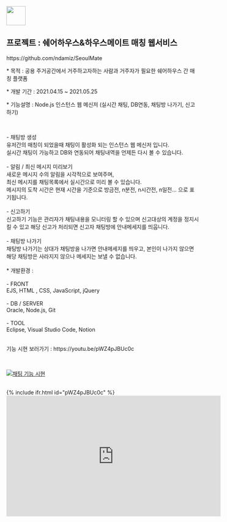 <p align=""><img src="https://0905cjw.github.io/seoulmate_logo.png" height="50px"/></p>

<h2>프로젝트 : 쉐어하우스&하우스메이트 매칭 웹서비스</h2>
<p>https://github.com/ndamiz/SeoulMate</p>
<p>* 목적 : 공용 주거공간에서 거주하고자하는 사람과 거주자가 필요한 쉐어하우스 간 매칭 플랫폼</p>
<p>* 개발 기간 : 2021.04.15 ~ 2021.05.25</p>

<p>* 기능설명 : Node.js 인스턴스 웹 메신저 (실시간 채팅, DB연동, 채팅방 나가기, 신고하기)</p>
<br>
<p>
- 채팅방 생성<br>
유저간의 매칭이 되었을때 채팅이 활성화 되는 인스턴스 웹 메신저 입니다. <br>
실시간 채팅이 가능하고 DB와 연동되어 채팅내역을 언제든 다시 볼  수 있습니다.<br>
<br>
- 알림 / 최신 메시지 미리보기<br>
새로운 메시지 수의 알림을 시각적으로 보여주며, <br>
최신 메시지를 채팅목록에서 실시간으로 미리 볼 수 있습니다.<br>
메시지의 도착 시간은 현재 시간을 기준으로 방금전, n분전, n시간전, n일전... 으로 표기됩니다.<br>
<br>
- 신고하기<br>
신고하기 기능은 관리자가 채팅내용을 모니터링 할 수 있으며 신고대상의 계정을 정지시킬 수 있고 해당 신고가 처리되면 신고자 채팅방에 안내메세지를 띄웁니다.<br>
<br>
- 채팅방 나가기<br>
채팅방 나가기는 상대가 채팅방을 나가면 안내메세지를 띄우고, 본인이 나가지 않으면 해당 채팅방은 사라지지 않으나 메세지는 보낼 수 없습니다.<br>
<br>
* 개발환경 : <br>
<br>
- FRONT<br>
EJS, HTML , CSS, JavaScript, jQuery<br>
<br>
- DB / SERVER<br>
Oracle, Node.js, Git<br>
<br>
- TOOL<br>
Eclipse, Visual Studio Code, Notion<br>
<br>

<p>기능 시현 보러가기 : https://youtu.be/pWZ4pJBUc0c</p> <br>

[![채팅 기능 시현](http://img.youtube.com/vi/pWZ4pJBUc0c/0.jpg)](https://www.youtube.com/watch?v=pWZ4pJBUc0c)

<br>
{% include ifr.html id="pWZ4pJBUc0c" %}
<br>

<iframe width="560" height="315" src="https://www.youtube.com/embed/pWZ4pJBUc0c" title="YouTube video player" frameborder="0" allow="accelerometer; autoplay; clipboard-write; encrypted-media; gyroscope; picture-in-picture" allowfullscreen></iframe>
